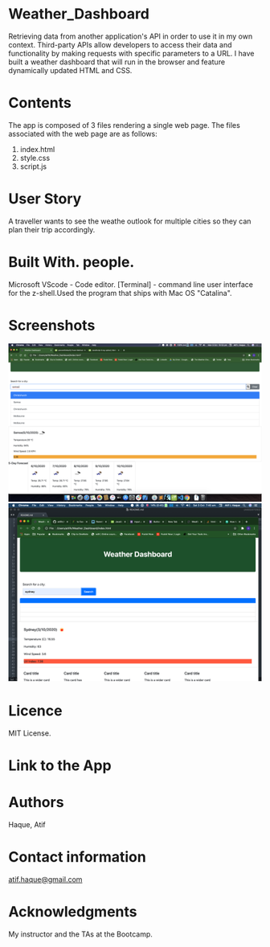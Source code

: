 # Weather_Dashboard
Retrieving data from another application's API in order to use it  in my own context. Third-party APIs allow developers to access their data and functionality by making requests with specific parameters to a URL. I have built a  weather dashboard that will run in the browser and feature dynamically updated HTML and CSS.

# Contents
The app is composed of 3 files rendering a single web page. The files associated with  the web page are as follows:

1. index.html 
2. style.css 
3. script.js

 # User Story
 A traveller wants to see the weathe outlook for multiple cities so they can plan their trip accordingly.

# Built With. people.

Microsoft VScode - Code editor.
[Terminal] - command line user interface for the z-shell.Used the program that ships with Mac OS "Catalina".

# Screenshots
![](images/Screenshot1.png)
![](images/Screenshot2.png)


# Licence
MIT License.

# Link to the App


# Authors
Haque, Atif

# Contact information
atif.haque@gmail.com

# Acknowledgments
My instructor and the TAs at the Bootcamp.
